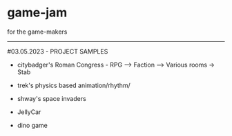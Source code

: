 # game-jam
for the game-makers

---


#03.05.2023 - PROJECT SAMPLES 

* citybadger's Roman Congress - RPG --> Faction --> Various rooms -> Stab  
* trek's physics based animation/rhythm/
* shway's space invaders

* JellyCar 
* dino game  
